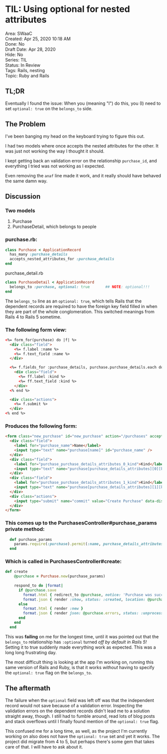 # TIL: Using optional for nested attributes

Area: SWaaC  
Created: Apr 25, 2020 10:18 AM  
Done: No  
Draft Date: Apr 28, 2020  
Hide: No  
Series: TIL  
Status: In Review  
Tags: Rails, nesting  
Topic: Ruby and Rails  

## TL;DR

Eventually I found the issue: When you (meaning "I") do this, you (I) need to set `optional: true` on the `belongs_to` side.

## The Problem

I've been banging my head on the keyboard trying to figure this out.

I had two models where once accepts the nested attributes for the other. It was just not working the way I thought it should. 

I kept getting back an validation error on the relationship `purchase_id`, and everything I tried was not working as I expected.

Even removing the `anaf` line made it work, and it really should have behaved the same damn way.

## Discussion

### Two models

1. Purchase
2. PurchaseDetail, which belongs to people

### purchase.rb:

```ruby
class Purchase < ApplicationRecord
  has_many :purchase_details
  accepts_nested_attributes_for :purchase_details
end
```

purchase_detail.rb

```ruby
class PurchaseDetail < ApplicationRecord
  belongs_to :purchase, optional: true       ## NOTE: optional!!!
end
```

The `belongs_to` line as an `optional: true`, which tells Rails that the dependent records are required to have the foreign key field filled in when they are part of the whole conglomeration. This switched meanings from Rails 4 to Rails 5 sometime.

### The following form view:

```html
<%= form_for(purchase) do |f| %>
  <div class="field">
    <%= f.label :name %>
    <%= f.text_field :name %>
  </div>

  <%= f.fields_for :purchase_details, purchase.purchase_details.each do |ff| %>
    <div class="field">
      <%= ff.label :kind %>
      <%= ff.text_field :kind %>
    </div> 
  <% end %>

  <div class="actions">
    <%= f.submit %>
  </div>
<% end %>
```

### Produces the following form:

```html
<form class="new_purchase" id="new_purchase" action="/purchases" accept-charset="UTF-8" method="post"><input name="utf8" type="hidden" value="&#x2713;" /><input type="hidden" name="authenticity_token" value="68IcN2OakPU+T2Y0SdbckzQPIrAN7XKoeaHxHD8JLB0KnCblSMaC78tHziLSm6orY8htBDDpwjSgNi5G+pt6hQ==" />
  <div class="field">
    <label for="purchase_name">Name</label>
    <input type="text" name="purchase[name]" id="purchase_name" />
  </div>
  <div class="field">
    <label for="purchase_purchase_details_attributes_0_kind">Kind</label>
    <input type="text" name="purchase[purchase_details_attributes][0][kind]" id="purchase_purchase_details_attributes_0_kind" />
  </div> 
  <div class="field">
    <label for="purchase_purchase_details_attributes_1_kind">Kind</label>
    <input type="text" name="purchase[purchase_details_attributes][1][kind]" id="purchase_purchase_details_attributes_1_kind" />
  </div> 
  <div class="actions">
    <input type="submit" name="commit" value="Create Purchase" data-disable-with="Create Purchase" />
  </div>
</form>
```

### This comes up to the PurchasesController#purchase_params private method:

```ruby
  def purchase_params
    params.require(:purchase).permit(:name, purchase_details_attributes: [:id, :kind])
  end
```

### Which is called in PurchasesController#create:

```ruby
def create
    @purchase = Purchase.new(purchase_params)
    
    respond_to do |format|
      if @purchase.save
        format.html { redirect_to @purchase, notice: 'Purchase was successfully created.' }
        format.json { render :show, status: :created, location: @purchase }
      else
        format.html { render :new }
        format.json { render json: @purchase.errors, status: :unprocessable_entity }
      end
    end
  end
```

This was **failing** on me for the longest time, until it was pointed out that the `belongs_to` relationship has `:optional` turned *off by default in Rails 5!* Setting it to true suddenly made everything work as expected. This was a long long frustrating day.

The most difficult thing is looking at the app I'm working on, running this same version of Rails and Ruby, is that it works *without* having to specify the `optional: true` flag on the `belongs_to`. 

## The aftermath

The failure when the `optional` field was left off was that the independent record would not save because of a validation error. Inspecting the validation errors on the dependent records didn't lead me to a solution straight away, though. I still had to fumble around, read lots of blog posts and stack overflows until I finally found mention of the `optional: true` flag.

This confused me for a long time, as well, as the project I'm currently working on also does not have the `optional: true` set and yet it works. The project did migrate from 4 to 5, but perhaps there's some gem that takes care of that. I will have to ask about it.
